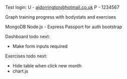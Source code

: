 Test login: 
U - ajdorrington@hotmail.co.uk
P - 1234567


Graph training progress with bodystats and exercises

MongoDB
Node.js - Express
Passport for auth
bootstrap

Dashboard todo next:
 - Make form inputs required

Exercises todo next:
 - Hide table when click new month
 - chart.js
 